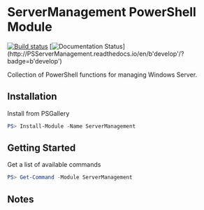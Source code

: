# ServerManagement PowerShell Module

[![Build status](https://ci.appveyor.com/api/projects/status/stdm6vrj6i4ygtbn?svg=true)](https://ci.appveyor.com/project/twillin912/psservermanagement)
[![Documentation Status](http://readthedocs.org/projects/PSServerManagement/badge/?version=b'develop')](http://PSServerManagement.readthedocs.io/en/b'develop'/?badge=b'develop')

Collection of PowerShell functions for managing Windows Server.

## Installation

Install from PSGallery

```powershell
PS> Install-Module -Name ServerManagement
```

## Getting Started

Get a list of available commands

```powershell
PS> Get-Command -Module ServerManagement
```

## Notes
